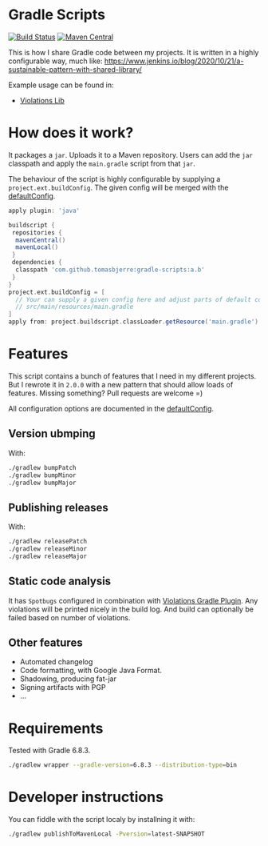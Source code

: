 # Gradle Scripts

[![Build Status](https://travis-ci.org/tomasbjerre/gradle-scripts.svg?branch=master)](https://travis-ci.org/tomasbjerre/gradle-scripts)
[![Maven Central](https://maven-badges.herokuapp.com/maven-central/se.bjurr.gradle/gradle-scripts/badge.svg)](https://maven-badges.herokuapp.com/maven-central/se.bjurr.violations/gradle-scripts)

This is how I share Gradle code between my projects. It is written in a highly configurable way, much like:
https://www.jenkins.io/blog/2020/10/21/a-sustainable-pattern-with-shared-library/

Example usage can be found in:

 * [Violations Lib](https://github.com/tomasbjerre/violations-lib/blob/master/build.gradle)

# How does it work?

It packages a `jar`. Uploads it to a Maven repository. Users can add the `jar` classpath and apply the `main.gradle` script from that `jar`.

The behaviour of the script is highly configurable by supplying a `project.ext.buildConfig`. The given config will be merged with the [defaultConfig](src/main/resources/main.gradle).

```groovy
apply plugin: 'java'

buildscript {
 repositories {
  mavenCentral()
  mavenLocal()
 }
 dependencies {
  classpath 'com.github.tomasbjerre:gradle-scripts:a.b'
 }
}
project.ext.buildConfig = [
  // Your can supply a given config here and adjust parts of default config in:
  // src/main/resources/main.gradle
]
apply from: project.buildscript.classLoader.getResource('main.gradle').toURI()
```

# Features

This script contains a bunch of features that I need in my different projects. But I rewrote it in `2.0.0` with a new pattern that should allow loads of features. Missing something? Pull requests are welcome =)

All configuration options are documented in the [defaultConfig](src/main/resources/main.gradle).

## Version ubmping

With:

```sh
./gradlew bumpPatch
./gradlew bumpMinor
./gradlew bumpMajor
```

## Publishing releases

With:

```sh
./gradlew releasePatch
./gradlew releaseMinor
./gradlew releaseMajor
```

## Static code analysis

It has `Spotbugs` configured in combination with [Violations Gradle Plugin](https://github.com/tomasbjerre/violations-gradle-plugin). Any violations will be printed nicely in the build log. And build can optionally be failed based on number of violations.

## Other features

 * Automated changelog
 * Code formatting, with Google Java Format.
 * Shadowing, producing fat-jar
 * Signing artifacts with PGP
 * ...

# Requirements

Tested with Gradle 6.8.3.

```sh
./gradlew wrapper --gradle-version=6.8.3 --distribution-type=bin
```

# Developer instructions

You can fiddle with the script localy by installning it with:

```sh
./gradlew publishToMavenLocal -Pversion=latest-SNAPSHOT
```
